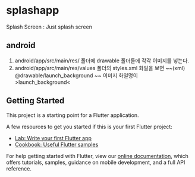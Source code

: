 # splashapp

Splash Screen : Just splash screen

## android
1. android/app/src/main/res/ 폴더에 drawable 폴더들에 각각 이미지를 넣는다.
2. android/app/src/main/res/values 폴더의 styles.xml 화일을 보면
    ~~(xml) 
    <item name="android:windowBackground">@drawable/launch_background</item> 
    ~~
    이미지 화일명이 >launch_background<


## Getting Started

This project is a starting point for a Flutter application.

A few resources to get you started if this is your first Flutter project:

- [Lab: Write your first Flutter app](https://flutter.dev/docs/get-started/codelab)
- [Cookbook: Useful Flutter samples](https://flutter.dev/docs/cookbook)

For help getting started with Flutter, view our
[online documentation](https://flutter.dev/docs), which offers tutorials,
samples, guidance on mobile development, and a full API reference.
